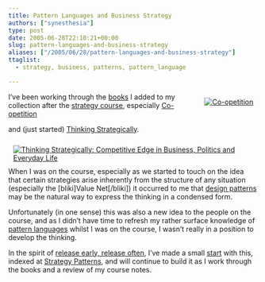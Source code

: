 ```yaml
---
title: Pattern Languages and Business Strategy
authors: ["synesthesia"]
type: post
date: 2005-06-28T22:10:21+00:00
slug: pattern-languages-and-business-strategy 
aliases: ["/2005/06/28/pattern-languages-and-business-strategy"]
ttaglist:
  - strategy, business, patterns, pattern_language

---
```

<span style="float:right; margin:10px;"><a href="https://www.amazon.co.uk/exec/obidos/redirect?tag=fivegocrazyinmid%26link_code=xm2%26camp=2025%26creative=165953%26path=https://www.amazon.co.uk/gp/redirect.html%253fASIN=1861975074%2526location=/o/ASIN/1861975074%25253FSubscriptionId=0EMV44A9A5YT1RVDGZ82" title="View product details at Amazon"><img src="https://images.amazon.com/images/P/1861975074.02._SCMZZZZZZZ_.jpg" alt="Co-opetition" /></a></span>
  
I&#8217;ve been working through the [books][1] I added to my collection after the [strategy course][2], especially [Co-opetition][3]
  
and (just started) [Thinking Strategically][4].
  
<span style="float:right; margin:10px; clear:right;"><a href="https://www.amazon.co.uk/exec/obidos/redirect?tag=fivegocrazyinmid%26link_code=xm2%26camp=2025%26creative=165953%26path=https://www.amazon.co.uk/gp/redirect.html%253fASIN=0393310353%2526location=/o/ASIN/0393310353%25253FSubscriptionId=0EMV44A9A5YT1RVDGZ82" title="View product details at Amazon"><img src="https://images.amazon.com/images/P/0393310353.01._SCMZZZZZZZ_.jpg" alt="Thinking Strategically: Competitive Edge in Business, Politics and Everyday Life" /></a></span>
  
When I was on the course, especially as we started to touch on the idea that certain strategies arise inherently from the structure of any situation (especially the [bliki]Value Net[/bliki]) it occurred to me that [design patterns][5] may be the natural way to express the thinking in a condensed form. 

Unfortunately (in one sense) this was also a new idea to the people on the course, and as I didn&#8217;t have time to refresh my rather surface knowledge of [pattern languages][6] whilst I was on the course, I wasn&#8217;t really in a position to develop the thinking.

In the spirit of [release early, release often][7], I&#8217;ve made a small [start][8] with this, indexed at [Strategy Patterns][8], and will continue to build it as I work through the books and a review of my course notes.

 [1]: https://www.synesthesia.co.uk/blog/archives/2005/06/04/developing-deliverable-strategies-post-course-reading/
 [2]: https://www.synesthesia.co.uk/blog/archives/2005/04/22/developing-deliverable-strategies/
 [3]: https://www.amazon.co.uk/exec/obidos/redirect?tag=fivegocrazyinmid%26link_code=xm2%26camp=2025%26creative=165953%26path=https://www.amazon.co.uk/gp/redirect.html%253fASIN=1861975074%2526location=/o/ASIN/1861975074%25253FSubscriptionId=0EMV44A9A5YT1RVDGZ82
 [4]: https://www.amazon.co.uk/exec/obidos/redirect?tag=fivegocrazyinmid%26link_code=xm2%26camp=2025%26creative=165953%26path=https://www.amazon.co.uk/gp/redirect.html%253fASIN=0393310353%2526location=/o/ASIN/0393310353%25253FSubscriptionId=0EMV44A9A5YT1RVDGZ82
 [5]: https://en.wikipedia.org/wiki/Design_pattern_%28architecture%29
 [6]: https://en.wikipedia.org/wiki/Pattern_language
 [7]: https://www.catb.org/~esr/writings/cathedral-bazaar/cathedral-bazaar/ar01s04.html
 [8]: https://www.synesthesia.co.uk/blog/wiki/StrategyPatterns